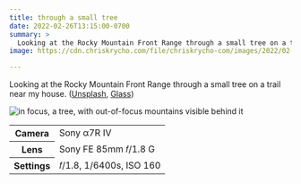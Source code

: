 ```yaml
---
title: through a small tree
date: 2022-02-26T13:15:00-0700
summary: >
  Looking at the Rocky Mountain Front Range through a small tree on a trail near my house.
image: https://cdn.chriskrycho.com/file/chriskrycho-com/images/2022/02-26-through-tree-thumb.jpg

---
```


Looking at the Rocky Mountain Front Range through a small tree on a trail near my house. ([Unsplash][u], [Glass][g])

[u]: https://unsplash.com/photos/OpEzIyKeJLc
[g]: https://glass.photo/chriskrycho/vceNoI9i3QWM1hvJlprc2

<img src='https://cdn.chriskrycho.com/file/chriskrycho-com/images/2022/02-26-through-tree-thumb.jpg' alt='in focus, a tree, with out-of-focus mountains visible behind it' />

<table>
    <tr>
        <th scope='row'>Camera</th>
        <td>Sony α7R IV</td>
    </tr>
    <tr>
        <th scope='row'>Lens</th>
        <td>Sony FE 85mm 𝑓/1.8 G</td>
    </tr>
    <tr>
        <th scope='row'>Settings</th>
        <td>𝑓/1.8, 1/6400s, <abbr>ISO</abbr> 160</td>
    </tr>
</table>
